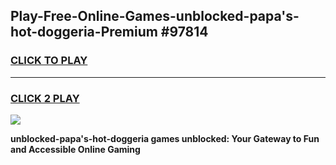 
## Play-Free-Online-Games-unblocked-papa's-hot-doggeria-Premium #97814
<h3>
<a href="https://premium.freeplayer.one?title=unblocked-papa's-hot-doggeria&ref=8M">CLICK TO PLAY</a></h3>
<hr>

<h3>
<a href="https://premium.freeplayer.one?title=unblocked-papa's-hot-doggeria&ref=8M">CLICK 2 PLAY</a>
  
</h3>

<a href="https://premium.freeplayer.one?title=unblocked-papa's-hot-doggeria&ref=8M"><img src="https://clearcache.store/games.png"></a>


**unblocked-papa's-hot-doggeria games unblocked: Your Gateway to Fun and Accessible Online Gaming**
